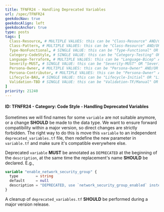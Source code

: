 ```yaml
---
title: TFNFR24 - Handling Deprecated Variables
url: /spec/TFNFR24
geekdocNav: true
geekdocAlign: left
geekdocAnchor: true
type: posts
tags: [
  Class-Resource, # MULTIPLE VALUES: this can be "Class-Resource" AND/OR "Class-Pattern" AND/OR "Class-Utility"
  Class-Pattern, # MULTIPLE VALUES: this can be "Class-Resource" AND/OR "Class-Pattern" AND/OR "Class-Utility"
  Type-NonFunctional, # SINGLE VALUE: this can be "Type-Functional" OR "Type-NonFunctional"
  Category-CodeStyle, # SINGLE VALUE: this can be "Category-Testing" OR "Category-Telemetry" OR "Category-Contribution/Support" OR "Category-Documentation" OR "Category-CodeStyle" OR "Category-Naming/Composition" OR "Category-Inputs/Outputs" OR "Category-Release/Publishing"
  Language-Terraform, # MULTIPLE VALUES: this can be "Language-Bicep" AND/OR "Language-Terraform"
  Severity-MUST, # SINGLE VALUE: this can be "Severity-MUST" OR "Severity-SHOULD" OR "Severity-MAY"
  Persona-Owner, # MULTIPLE VALUES: this can be "Persona-Owner" AND/OR "Persona-Contributor"
  Persona-Contributor, # MULTIPLE VALUES: this can be "Persona-Owner" AND/OR "Persona-Contributor"
  Lifecycle-BAU, # SINGLE VALUE: this can be "Lifecycle-Initial" OR "Lifecycle-BAU" OR "Lifecycle-EOL"
  Validation-TBD # SINGLE VALUE: this can be "Validation-TF/Manual" OR "Validation-TF/CI/Informational" OR "Validation-TF/CI/Enforced"
]
priority: 21240
---
```


#### ID: TFNFR24 - Category: Code Style - Handling Deprecated Variables

Sometimes we will find names for some `variable` are not suitable anymore, or a change **SHOULD** be made to the data type. We want to ensure forward compatibility within a major version, so direct changes are strictly forbidden. The right way to do this is move this `variable` to an independent `deprecated_variables.tf` file, then redefine the new parameter in `variable.tf` and make sure it's compatible everywhere else.

Deprecated `variable` **MUST** be annotated as `DEPRECATED` at the beginning of the `description`, at the same time the replacement's name **SHOULD** be declared. E.g.,

```terraform
variable "enable_network_security_group" {
  type        = string
  default     = null
  description = "DEPRECATED, use `network_security_group_enabled` instead; Whether to generate a network security group and assign it to the subnet. Changing this forces a new resource to be created."
}
```

A cleanup of `deprecated_variables.tf` **SHOULD** be performed during a major version release.
